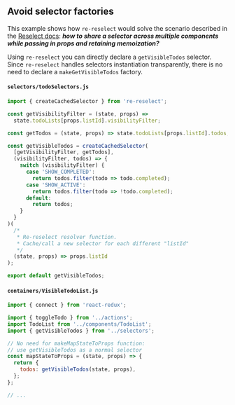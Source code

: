 ## Avoid selector factories

This example shows how `re-reselect` would solve the scenario described in the [Reselect docs](https://github.com/reduxjs/reselect#sharing-selectors-with-props-across-multiple-component-instances): **_how to share a selector across multiple components while passing in props and retaining memoization?_**

Using `re-reselect` you can directly declare a `getVisibleTodos` selector. Since `re-reselect` handles selectors instantiation transparently, there is no need to declare a `makeGetVisibleTodos` factory.

#### `selectors/todoSelectors.js`

<!-- prettier-ignore -->
```js
import { createCachedSelector } from 're-reselect';

const getVisibilityFilter = (state, props) =>
  state.todoLists[props.listId].visibilityFilter;

const getTodos = (state, props) => state.todoLists[props.listId].todos;

const getVisibleTodos = createCachedSelector(
  [getVisibilityFilter, getTodos],
  (visibilityFilter, todos) => {
    switch (visibilityFilter) {
      case 'SHOW_COMPLETED':
        return todos.filter(todo => todo.completed);
      case 'SHOW_ACTIVE':
        return todos.filter(todo => !todo.completed);
      default:
        return todos;
    }
  }
)(
  /*
   * Re-reselect resolver function.
   * Cache/call a new selector for each different "listId"
   */
  (state, props) => props.listId
);

export default getVisibleTodos;
```

#### `containers/VisibleTodoList.js`

```js
import { connect } from 'react-redux';

import { toggleTodo } from '../actions';
import TodoList from '../components/TodoList';
import { getVisibleTodos } from '../selectors';

// No need for makeMapStateToProps function:
// use getVisibleTodos as a normal selector
const mapStateToProps = (state, props) => {
  return {
    todos: getVisibleTodos(state, props),
  };
};

// ...
```
